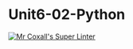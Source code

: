 # Unit6-02-Python
[![Mr Coxall's Super Linter](https://github.com/ICS3U-C-Programming-SantiagoH/Unit6-02-Python/workflows/Mr%20Coxall's%20Super%20Linter/badge.svg)](https://github.com/ICS3U-C-Programming-SantiagoH/Unit6-02-Python/actions/)
